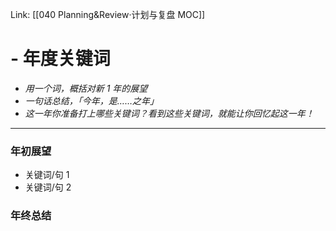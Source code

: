 Link: [[040 Planning&Review·计划与复盘 MOC]]

#  - 年度关键词
- *用一个词，概括对新 1 年的展望*
- *一句话总结，「今年，是……之年」*
- *这一年你准备打上哪些关键词？看到这些关键词，就能让你回忆起这一年！*

---
### 年初展望
- 关键词/句 1
- 关键词/句 2

### 年终总结